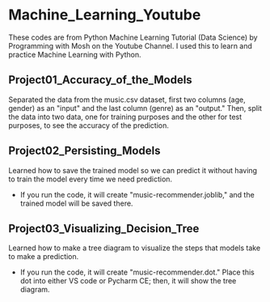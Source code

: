 # Machine_Learning_Youtube
These codes are from Python Machine Learning Tutorial (Data Science) by Programming with Mosh on the Youtube Channel.
I used this to learn and practice Machine Learning with Python.

## Project01_Accuracy_of_the_Models
Separated the data from the music.csv dataset, first two columns (age, gender) as an "input" and the last column (genre) as an "output."
Then, split the data into two data, one for training purposes and the other for test purposes, to see the accuracy of the prediction.

## Project02_Persisting_Models
Learned how to save the trained model so we can predict it without having to train the model every time we need prediction.
* If you run the code, it will create "music-recommender.joblib," and the trained model will be saved there.

## Project03_Visualizing_Decision_Tree
Learned how to make a tree diagram to visualize the steps that models take to make a prediction.
* If you run the code, it will create "music-recommender.dot." Place this dot into either VS code or Pycharm CE; then, it will show the tree diagram.
